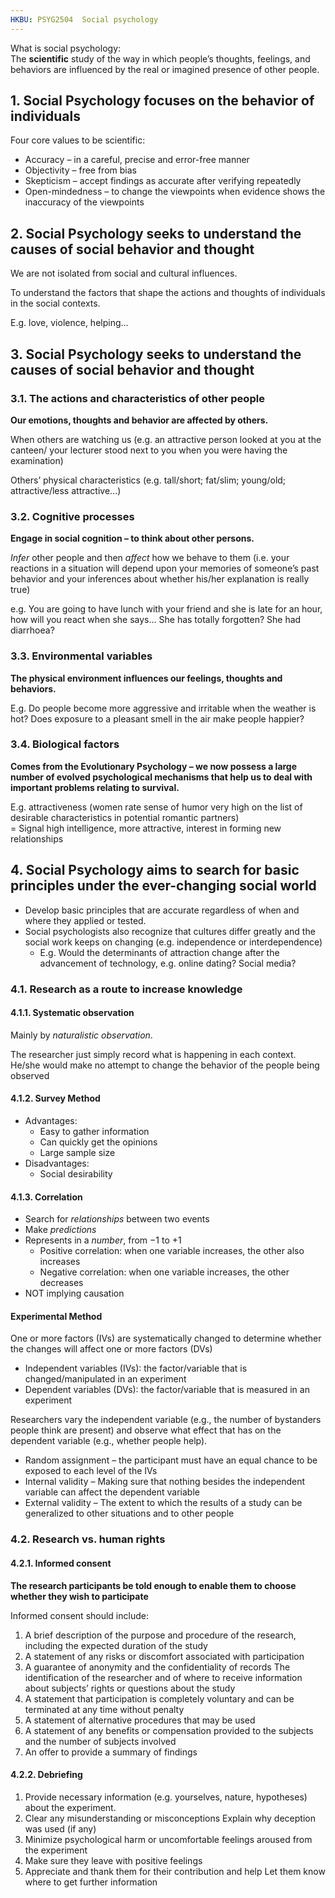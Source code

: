 ```yaml
---
HKBU: PSYG2504  Social psychology
---
```


What is social psychology:  
The **scientific** study of the way in which people’s thoughts, feelings, and behaviors are influenced by the real or imagined presence of other people.

## 1. Social Psychology focuses on the behavior of individuals

Four core values to be scientific: 

- Accuracy – in a careful, precise and error-free manner
- Objectivity – free from bias
- Skepticism – accept findings as accurate after verifying repeatedly
- Open-mindedness – to change the viewpoints when evidence shows the inaccuracy of the viewpoints

## 2. Social Psychology seeks to understand the causes of social behavior and thought

We are not isolated from social and cultural influences.

To understand the factors that shape the actions and thoughts of individuals in the social contexts.

E.g. love, violence, helping…

## 3. Social Psychology seeks to understand the causes of social behavior and thought

### 3.1. The actions and characteristics of other people

**Our emotions, thoughts and behavior are affected by others.**

When others are watching us (e.g. an attractive person looked at you at the canteen/ your lecturer stood next to you when you were having the examination)

Others’ physical characteristics (e.g. tall/short; fat/slim; young/old; attractive/less attractive…)

### 3.2. Cognitive processes

**Engage in social cognition – to think about other persons.**

*Infer* other people and then *affect* how we behave to them (i.e. your reactions in a situation will depend upon your memories of someone’s past behavior and your inferences about whether his/her explanation is really true)

e.g. You are going to have lunch with your friend and she is late for an hour, how will you react when she says…
She has totally forgotten? She had diarrhoea?

### 3.3. Environmental variables

**The physical environment influences our feelings,  thoughts and behaviors.**

E.g. Do people become more aggressive and irritable when the weather is hot? Does exposure to a pleasant smell in the air make people happier?

### 3.4. Biological factors

**Comes from the Evolutionary Psychology – we now possess a large number of evolved psychological mechanisms that help us to deal with important problems relating to survival.**

E.g. attractiveness (women rate sense of humor very high on the list of desirable characteristics in potential romantic partners)  
 = Signal high intelligence, more attractive, interest in forming new relationships

## 4. Social Psychology aims to search for basic principles under the ever-changing social world

- Develop basic principles that are accurate regardless of when and where they applied or tested.
- Social psychologists also recognize that cultures differ greatly and the social work keeps on changing (e.g. independence or interdependence)
  - E.g. Would the determinants of attraction change after the advancement of technology, e.g. online dating? Social media?

### 4.1. Research as a route to increase knowledge

#### 4.1.1. Systematic observation

Mainly by *naturalistic observation*.

The researcher just simply record what is happening in each context.  
He/she would make no attempt to change the behavior of the people being observed

#### 4.1.2. Survey Method

- Advantages:   
  - Easy to gather information
  - Can quickly get the opinions
  - Large sample size
- Disadvantages:
  - Social desirability

#### 4.1.3. Correlation

- Search for *relationships* between two events
- Make *predictions* 
- Represents in a *number*, from $-1$ to $+1$
  - Positive correlation: when one variable increases, the other also increases
  - Negative correlation: when one variable increases, the other decreases
- NOT implying causation

 #### Experimental Method

One or more factors (IVs) are systematically changed to determine whether the changes will affect one or more factors (DVs)

- Independent variables (IVs): the factor/variable that is changed/manipulated in an experiment
- Dependent variables (DVs): the factor/variable that is measured in an experiment

Researchers vary the independent variable (e.g., the number of bystanders people think are present) and observe what effect that has on the dependent variable (e.g., whether people help).

- Random assignment – the participant must have an equal chance to be exposed to each level of the IVs
- Internal validity – Making sure that nothing besides the independent variable can affect the dependent variable
- External validity – The extent to which the results of a study can be generalized to other situations and to other people

### 4.2. Research vs. human rights

#### 4.2.1. Informed consent

**The research participants be told enough to enable them to choose whether they wish to participate**

Informed consent should include:

1. A brief description of the purpose and procedure of the research, including the expected duration of the study
2. A statement of any risks or discomfort associated with participation
3. A guarantee of anonymity and the confidentiality of records
   The identification of the researcher and of where to receive information about subjects’ rights or questions about the study
4. A statement that participation is completely voluntary and can be terminated at any time without penalty
5. A statement of alternative procedures that may be used
6. A statement of any benefits or compensation provided to the subjects and the number of subjects involved
7. An offer to provide a summary of findings

#### 4.2.2. Debriefing

1. Provide necessary information (e.g. yourselves, nature, hypotheses) about the experiment.
2. Clear any misunderstanding or misconceptions
   Explain why deception was used (if any)
3. Minimize psychological harm or uncomfortable feelings aroused from the experiment
4. Make sure they leave with positive feelings
5. Appreciate and thank them for their contribution and help
   Let them know where to get further information
